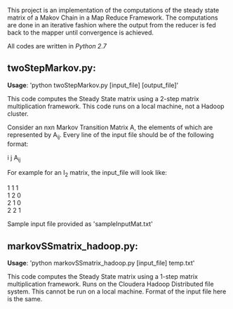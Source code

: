 This project is an implementation of the computations of the steady state matrix of a Makov Chain in a Map Reduce Framework. The computations are done in an iterative fashion where the output from the reducer is fed back to the mapper until convergence is achieved.

All codes are written in *Python 2.7*

twoStepMarkov.py:
---------------------------------
**Usage**: 'python twoStepMarkov.py [input_file] [output_file]'

This code computes the Steady State matrix using a 2-step matrix multiplication framework. This code runs on a local machine, not a Hadoop cluster.

Consider an nxn Markov Transition Matrix A, the elements of which are represented by A<sub>ij</sub>. Every line of the input file should be of the following format:

i	j	A<sub>ij</sub>  

For example for an I<sub>2</sub> matrix, the input_file will look like:  

1	1	1  
1	2	0  
2	1	0  
2	2	1  

Sample input file provided as 'sampleInputMat.txt'

markovSSmatrix_hadoop.py:
---------------------------------
**Usage**: 'python markovSSmatrix_hadoop.py [input_file] temp.txt'

This code computes the Steady State matrix using a 1-step matrix multiplication framework. Runs on the Cloudera Hadoop Distributed file system. This cannot be run on a local machine. Format of the input file here is the same.